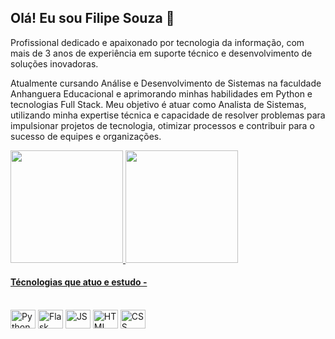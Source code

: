 ## Olá! Eu sou Filipe Souza 👋


Profissional dedicado e apaixonado por tecnologia da informação, com mais de 3 anos de experiência em suporte técnico e desenvolvimento de soluções inovadoras. 

Atualmente cursando Análise e Desenvolvimento de Sistemas na faculdade Anhanguera Educacional e aprimorando minhas habilidades em Python e tecnologias Full Stack.
Meu objetivo é atuar como Analista de Sistemas, utilizando minha expertise técnica e capacidade de resolver problemas para impulsionar projetos de tecnologia, otimizar processos e contribuir para o sucesso de equipes e organizações.

<div>
  <a href="https://beacons.ai/epilifss">
  <img height="180cm" src="https://github-readme-stats.vercel.app/api?username=epilifss&show_icons=true&theme=dark&include_all_commits=true&count_private=true"/>
  <img height="180cm" src="https://github-readme-stats.vercel.app/api/top-langs/?username=epilifss&layout=compact&langs_count=16&theme=dark"/>
<div>

#### Técnologias que atuo e estudo -
<div style="display: inline-block"><br>
  <img align="center" alt="Python" height="30" width="40" src="https://cdn.jsdelivr.net/gh/devicons/devicon@latest/icons/python/python-original.svg" />
  <img align="center" alt="Flask" height="30" width="40" src="https://cdn.jsdelivr.net/gh/devicons/devicon@latest/icons/flask/flask-original.svg" />
  <img align="center" alt="JS" height="30" width="40" src="https://cdn.jsdelivr.net/gh/devicons/devicon@latest/icons/javascript/javascript-original.svg" />
  <img align="center" alt="HTML" height="30" width="40" src="https://cdn.jsdelivr.net/gh/devicons/devicon@latest/icons/html5/html5-original.svg" />
  <img align="center" alt="CSS" height="30" width="40" src="https://cdn.jsdelivr.net/gh/devicons/devicon@latest/icons/css3/css3-original.svg" />
<div>
